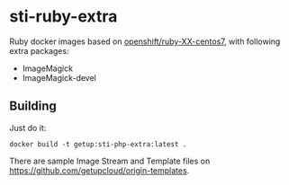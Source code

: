 sti-ruby-extra
==============

Ruby docker images based on [openshift/ruby-XX-centos7](https://github.com/openshift/sti-ruby), with following extra packages:

- ImageMagick
- ImageMagick-devel

Building
--------

Just do it:

    docker build -t getup:sti-php-extra:latest .

There are sample Image Stream and Template files on https://github.com/getupcloud/origin-templates.
